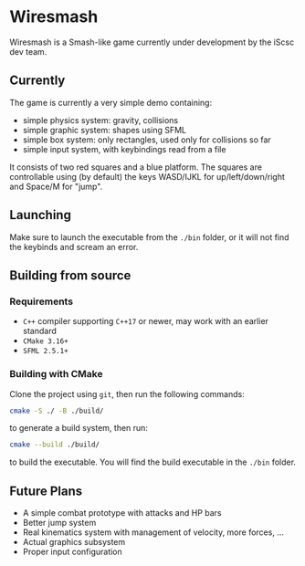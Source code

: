 # Wiresmash

Wiresmash is a Smash-like game currently under development by the iScsc dev team.

## Currently

The game is currently a very simple demo containing:

- simple physics system: gravity, collisions
- simple graphic system: shapes using SFML
- simple box system: only rectangles, used only for collisions so far
- simple input system, with keybindings read from a file

It consists of two red squares and a blue platform. The squares are controllable using (by default) the keys WASD/IJKL for up/left/down/right and Space/M for "jump".

## Launching

Make sure to launch the executable from the `./bin` folder, or it will not find the keybinds and scream an error.

## Building from source

### Requirements

- `C++` compiler supporting `C++17` or newer, may work with an earlier standard
- `CMake 3.16+`
- `SFML 2.5.1+`

### Building with CMake

Clone the project using `git`, then run the following commands:

```bash
cmake -S ./ -B ./build/
```

to generate a build system, then run:

```bash
cmake --build ./build/
```

to build the executable. You will find the build executable in the `./bin` folder.

## Future Plans

- A simple combat prototype with attacks and HP bars
- Better jump system
- Real kinematics system with management of velocity, more forces, ...
- Actual graphics subsystem
- Proper input configuration
